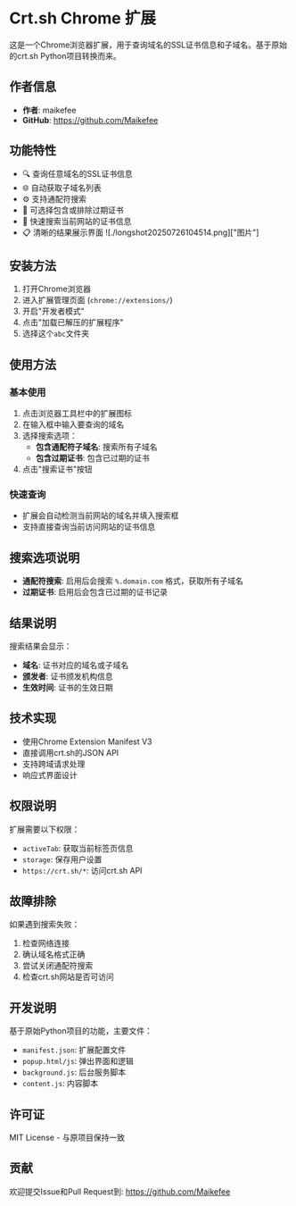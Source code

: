 # Crt.sh Chrome 扩展

这是一个Chrome浏览器扩展，用于查询域名的SSL证书信息和子域名。基于原始的crt.sh Python项目转换而来。

## 作者信息

- **作者**: maikefee
- **GitHub**: https://github.com/Maikefee

## 功能特性

- 🔍 查询任意域名的SSL证书信息
- 🌐 自动获取子域名列表
- ⚙️ 支持通配符搜索
- 📅 可选择包含或排除过期证书
- 🚀 快速搜索当前网站的证书信息
- 📋 清晰的结果展示界面
![./longshot20250726104514.png]["图片"]
## 安装方法

1. 打开Chrome浏览器
2. 进入扩展管理页面 (`chrome://extensions/`)
3. 开启"开发者模式"
4. 点击"加载已解压的扩展程序"
5. 选择这个`abc`文件夹

## 使用方法

### 基本使用
1. 点击浏览器工具栏中的扩展图标
2. 在输入框中输入要查询的域名
3. 选择搜索选项：
   - **包含通配符子域名**: 搜索所有子域名
   - **包含过期证书**: 包含已过期的证书
4. 点击"搜索证书"按钮

### 快速查询
- 扩展会自动检测当前网站的域名并填入搜索框
- 支持直接查询当前访问网站的证书信息

## 搜索选项说明

- **通配符搜索**: 启用后会搜索 `%.domain.com` 格式，获取所有子域名
- **过期证书**: 启用后会包含已过期的证书记录

## 结果说明

搜索结果会显示：
- **域名**: 证书对应的域名或子域名
- **颁发者**: 证书颁发机构信息
- **生效时间**: 证书的生效日期

## 技术实现

- 使用Chrome Extension Manifest V3
- 直接调用crt.sh的JSON API
- 支持跨域请求处理
- 响应式界面设计

## 权限说明

扩展需要以下权限：
- `activeTab`: 获取当前标签页信息
- `storage`: 保存用户设置
- `https://crt.sh/*`: 访问crt.sh API

## 故障排除

如果遇到搜索失败：
1. 检查网络连接
2. 确认域名格式正确
3. 尝试关闭通配符搜索
4. 检查crt.sh网站是否可访问

## 开发说明

基于原始Python项目的功能，主要文件：
- `manifest.json`: 扩展配置文件
- `popup.html/js`: 弹出界面和逻辑
- `background.js`: 后台服务脚本
- `content.js`: 内容脚本

## 许可证

MIT License - 与原项目保持一致

## 贡献

欢迎提交Issue和Pull Request到: https://github.com/Maikefee
